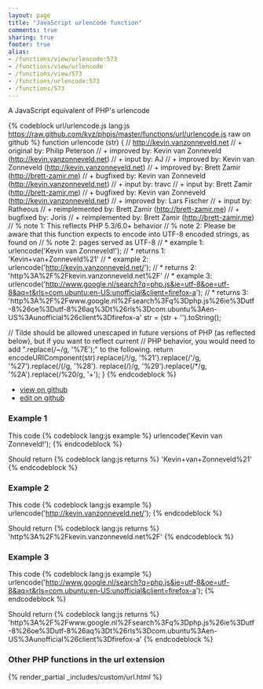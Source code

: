 ```yaml
---
layout: page
title: "JavaScript urlencode function"
comments: true
sharing: true
footer: true
alias:
- /functions/view/urlencode:573
- /functions/view/urlencode
- /functions/view/573
- /functions/urlencode:573
- /functions/573
---
```

<!-- Generated by Rakefile:build -->
A JavaScript equivalent of PHP's urlencode

{% codeblock url/urlencode.js lang:js https://raw.github.com/kvz/phpjs/master/functions/url/urlencode.js raw on github %}
function urlencode (str) {
  // http://kevin.vanzonneveld.net
  // +   original by: Philip Peterson
  // +   improved by: Kevin van Zonneveld (http://kevin.vanzonneveld.net)
  // +      input by: AJ
  // +   improved by: Kevin van Zonneveld (http://kevin.vanzonneveld.net)
  // +   improved by: Brett Zamir (http://brett-zamir.me)
  // +   bugfixed by: Kevin van Zonneveld (http://kevin.vanzonneveld.net)
  // +      input by: travc
  // +      input by: Brett Zamir (http://brett-zamir.me)
  // +   bugfixed by: Kevin van Zonneveld (http://kevin.vanzonneveld.net)
  // +   improved by: Lars Fischer
  // +      input by: Ratheous
  // +      reimplemented by: Brett Zamir (http://brett-zamir.me)
  // +   bugfixed by: Joris
  // +      reimplemented by: Brett Zamir (http://brett-zamir.me)
  // %          note 1: This reflects PHP 5.3/6.0+ behavior
  // %        note 2: Please be aware that this function expects to encode into UTF-8 encoded strings, as found on
  // %        note 2: pages served as UTF-8
  // *     example 1: urlencode('Kevin van Zonneveld!');
  // *     returns 1: 'Kevin+van+Zonneveld%21'
  // *     example 2: urlencode('http://kevin.vanzonneveld.net/');
  // *     returns 2: 'http%3A%2F%2Fkevin.vanzonneveld.net%2F'
  // *     example 3: urlencode('http://www.google.nl/search?q=php.js&ie=utf-8&oe=utf-8&aq=t&rls=com.ubuntu:en-US:unofficial&client=firefox-a');
  // *     returns 3: 'http%3A%2F%2Fwww.google.nl%2Fsearch%3Fq%3Dphp.js%26ie%3Dutf-8%26oe%3Dutf-8%26aq%3Dt%26rls%3Dcom.ubuntu%3Aen-US%3Aunofficial%26client%3Dfirefox-a'
  str = (str + '').toString();

  // Tilde should be allowed unescaped in future versions of PHP (as reflected below), but if you want to reflect current
  // PHP behavior, you would need to add ".replace(/~/g, '%7E');" to the following.
  return encodeURIComponent(str).replace(/!/g, '%21').replace(/'/g, '%27').replace(/\(/g, '%28').
  replace(/\)/g, '%29').replace(/\*/g, '%2A').replace(/%20/g, '+');
}
{% endcodeblock %}

 - [view on github](https://github.com/kvz/phpjs/blob/master/functions/url/urlencode.js)
 - [edit on github](https://github.com/kvz/phpjs/edit/master/functions/url/urlencode.js)

### Example 1
This code
{% codeblock lang:js example %}
urlencode('Kevin van Zonneveld!');
{% endcodeblock %}

Should return
{% codeblock lang:js returns %}
'Kevin+van+Zonneveld%21'
{% endcodeblock %}

### Example 2
This code
{% codeblock lang:js example %}
urlencode('http://kevin.vanzonneveld.net/');
{% endcodeblock %}

Should return
{% codeblock lang:js returns %}
'http%3A%2F%2Fkevin.vanzonneveld.net%2F'
{% endcodeblock %}

### Example 3
This code
{% codeblock lang:js example %}
urlencode('http://www.google.nl/search?q=php.js&ie=utf-8&oe=utf-8&aq=t&rls=com.ubuntu:en-US:unofficial&client=firefox-a');
{% endcodeblock %}

Should return
{% codeblock lang:js returns %}
'http%3A%2F%2Fwww.google.nl%2Fsearch%3Fq%3Dphp.js%26ie%3Dutf-8%26oe%3Dutf-8%26aq%3Dt%26rls%3Dcom.ubuntu%3Aen-US%3Aunofficial%26client%3Dfirefox-a'
{% endcodeblock %}


### Other PHP functions in the url extension
{% render_partial _includes/custom/url.html %}
